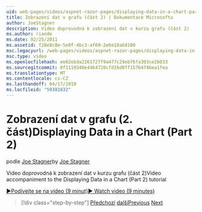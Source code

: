 ```yaml
---
uid: web-pages/videos/aspnet-razor-pages/displaying-data-in-a-chart-part-2
title: Zobrazení dat v grafu (část 2) | Dokumentace Microsoftu
author: JoeStagner
description: Video doprovodná k zobrazení dat v kurzu grafu (část 2)
ms.author: riande
ms.date: 02/25/2011
ms.assetid: f28e8c8e-5e0f-4bc3-af69-2e6e18a6d100
msc.legacyurl: /web-pages/videos/aspnet-razor-pages/displaying-data-in-a-chart-part-2
msc.type: video
ms.openlocfilehash: ee02ebda2261727f9a477c29eb76fa303ce2b033
ms.sourcegitcommit: 0f1119340e4464720cfd16d0ff15764746ea1fea
ms.translationtype: MT
ms.contentlocale: cs-CZ
ms.lasthandoff: 04/17/2019
ms.locfileid: "59381832"
---
```

# <a name="displaying-data-in-a-chart-part-2"></a><span data-ttu-id="ea9b1-103">Zobrazení dat v grafu (2. část)</span><span class="sxs-lookup"><span data-stu-id="ea9b1-103">Displaying Data in a Chart (Part 2)</span></span>

<span data-ttu-id="ea9b1-104">podle [Joe Stagner](https://github.com/JoeStagner)</span><span class="sxs-lookup"><span data-stu-id="ea9b1-104">by [Joe Stagner](https://github.com/JoeStagner)</span></span>

<span data-ttu-id="ea9b1-105">Video doprovodná k zobrazení dat v kurzu grafu (část 2)</span><span class="sxs-lookup"><span data-stu-id="ea9b1-105">Video accompaniment to the Displaying Data in a Chart (Part 2) tutorial</span></span>

[<span data-ttu-id="ea9b1-106">&#9654;Podívejte se na video (9 minut)</span><span class="sxs-lookup"><span data-stu-id="ea9b1-106">&#9654; Watch video (9 minutes)</span></span>](https://channel9.msdn.com/Blogs/ASP-NET-Site-Videos/displaying-data-in-a-chart-part-2)

> [!div class="step-by-step"]
> <span data-ttu-id="ea9b1-107">[Předchozí](displaying-data-in-a-chart-part-1.md)
> [další](working-with-files.md)</span><span class="sxs-lookup"><span data-stu-id="ea9b1-107">[Previous](displaying-data-in-a-chart-part-1.md)
[Next](working-with-files.md)</span></span>
